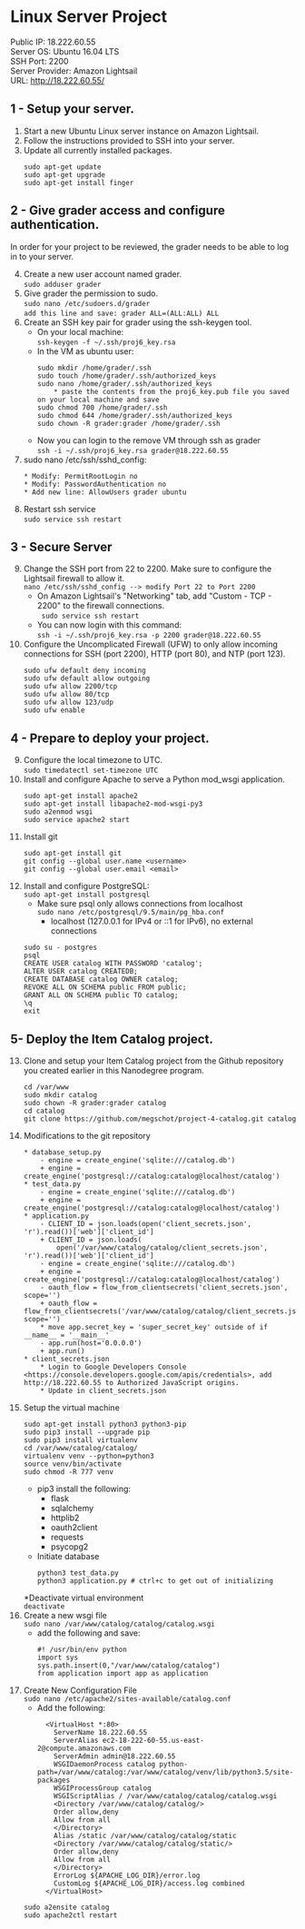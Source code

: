 # Linux Server Project
Public IP: 18.222.60.55
<br/>Server OS: Ubuntu 16.04 LTS
<br/>SSH Port: 2200
<br/>Server Provider: Amazon Lightsail
<br/>URL: http://18.222.60.55/

## 1 - Setup your server.
1. Start a new Ubuntu Linux server instance on Amazon Lightsail.
2. Follow the instructions provided to SSH into your server.
3. Update all currently installed packages. <br/>
    ```
    sudo apt-get update
    sudo apt-get upgrade
    sudo apt-get install finger

## 2 - Give grader access and configure authentication.
In order for your project to be reviewed, the grader needs to be able to log in to your server.

4. Create a new user account named grader. <br/>
          ``` sudo adduser grader ```
5. Give grader the permission to sudo. <br/>
     ``` sudo nano /etc/sudoers.d/grader ``` <br/>
          ```add this line and save: grader ALL=(ALL:ALL) ALL ```
6. Create an SSH key pair for grader using the ssh-keygen tool.
    * On your local machine: <br/>
        ```ssh-keygen -f ~/.ssh/proj6_key.rsa```
    * In the VM as ubuntu user: <br/>
        ```
        sudo mkdir /home/grader/.ssh
        sudo touch /home/grader/.ssh/authorized_keys
        sudo nano /home/grader/.ssh/authorized_keys
            * paste the contents from the proj6_key.pub file you saved on your local machine and save
        sudo chmod 700 /home/grader/.ssh
        sudo chmod 644 /home/grader/.ssh/authorized_keys
        sudo chown -R grader:grader /home/grader/.ssh
        ```
    * Now you can login to the remove VM through ssh as grader <br/>
        ``` ssh -i ~/.ssh/proj6_key.rsa grader@18.222.60.55 ```
7. sudo nano /etc/ssh/sshd_config: <br/>
    ```
    * Modify: PermitRootLogin no
    * Modify: PasswordAuthentication no
    * Add new line: AllowUsers grader ubuntu
    ```
8. Restart ssh service <br/>
    ``` sudo service ssh restart ```

## 3 - Secure Server
9. Change the SSH port from 22 to 2200. Make sure to configure the Lightsail firewall to allow it. <br/>
    ``` nano /etc/ssh/sshd_config --> modify Port 22 to Port 2200 ```
    * On Amazon Lightsail's "Networking" tab, add "Custom - TCP - 2200" to the firewall connections. <br/>
    ``` sudo service ssh restart``` 
    * You can now login with this command: <br/>
        ``` ssh -i ~/.ssh/proj6_key.rsa -p 2200 grader@18.222.60.55 ```
10. Configure the Uncomplicated Firewall (UFW) to only allow incoming connections for SSH (port 2200), HTTP (port 80), and NTP (port 123). <br/>
    ```
    sudo ufw default deny incoming
    sudo ufw default allow outgoing
    sudo ufw allow 2200/tcp
    sudo ufw allow 80/tcp
    sudo ufw allow 123/udp
    sudo ufw enable
    ```

## 4 - Prepare to deploy your project.
9. Configure the local timezone to UTC. <br/>
    ``` sudo timedatectl set-timezone UTC ```
10. Install and configure Apache to serve a Python mod_wsgi application. <br/>
    ```
    sudo apt-get install apache2
    sudo apt-get install libapache2-mod-wsgi-py3
    sudo a2enmod wsgi
    sudo service apache2 start
    ```
11. Install git <br/>
    ```
    sudo apt-get install git
    git config --global user.name <username>
    git config --global user.email <email>
    ```
12. Install and configure PostgreSQL: <br/>
    ```sudo apt-get install postgresql```
    * Make sure psql only allows connections from localhost <br/>
        ```sudo nano /etc/postgresql/9.5/main/pg_hba.conf``` <br/>
        * localhost (127.0.0.1 for IPv4 or ::1 for IPv6), no external connections <br/>
    ``` 
    sudo su - postgres
    psql
    CREATE USER catalog WITH PASSWORD 'catalog';
    ALTER USER catalog CREATEDB;
    CREATE DATABASE catalog OWNER catalog;
    REVOKE ALL ON SCHEMA public FROM public;
    GRANT ALL ON SCHEMA public TO catalog;
    \q
    exit
    ```

## 5- Deploy the Item Catalog project.
13. Clone and setup your Item Catalog project from the Github repository you created earlier in this Nanodegree program. <br/>
    ```
    cd /var/www
    sudo mkdir catalog
    sudo chown -R grader:grader catalog
    cd catalog
    git clone https://github.com/megschot/project-4-catalog.git catalog
    ```
14. Modifications to the git repository <br/>
    ```
    * database_setup.py
        - engine = create_engine('sqlite:///catalog.db')
        + engine = create_engine('postgresql://catalog:catalog@localhost/catalog')
    * test_data.py
        - engine = create_engine('sqlite:///catalog.db')
        + engine = create_engine('postgresql://catalog:catalog@localhost/catalog')
    * application.py
        - CLIENT_ID = json.loads(open('client_secrets.json', 'r').read())['web']['client_id']
        + CLIENT_ID = json.loads(
            open('/var/www/catalog/catalog/client_secrets.json', 'r').read())['web']['client_id']
        - engine = create_engine('sqlite:///catalog.db')
        + engine = create_engine('postgresql://catalog:catalog@localhost/catalog')
        - oauth_flow = flow_from_clientsecrets('client_secrets.json', scope='')
        + oauth_flow = flow_from_clientsecrets('/var/www/catalog/catalog/client_secrets.json', scope='')
        * move app.secret_key = 'super_secret_key' outside of if __name__ = '__main__'
        - app.run(host='0.0.0.0')
        + app.run()
    * client_secrets.json
        * Login to Google Developers Console <https://console.developers.google.com/apis/credentials>, add http://18.222.60.55 to Authorized JavaScript origins.
        * Update in client_secrets.json
15. Setup the virtual machine <br/>
    ```
    sudo apt-get install python3 python3-pip
    sudo pip3 install --upgrade pip
    sudo pip3 install virtualenv
    cd /var/www/catalog/catalog/
    virtualenv venv --python=python3
    source venv/bin/activate
    sudo chmod -R 777 venv
    ```
    * pip3 install the following:
        * flask
        * sqlalchemy
        * httplib2
        * oauth2client
        * requests
        * psycopg2
    * Initiate database <br/>
        ```
        python3 test_data.py
        python3 application.py # ctrl+c to get out of initializing
        ```
    *Deactivate virtual environment <br/>
        ``` deactivate ```
16. Create a new wsgi file <br/>
   ``` sudo nano /var/www/catalog/catalog/catalog.wsgi ```
    * add the following and save: <br/>
        ```
        #! /usr/bin/env python
        import sys
        sys.path.insert(0,"/var/www/catalog/catalog")
        from application import app as application
        ```
17. Create New Configuration File <br/>
    ``` sudo nano /etc/apache2/sites-available/catalog.conf ```
    * Add the following:
        ```
          <VirtualHost *:80>
            ServerName 18.222.60.55
            ServerAlias ec2-18-222-60-55.us-east-2@compute.amazonaws.com
            ServerAdmin admin@18.222.60.55
            WSGIDaemonProcess catalog python-path=/var/www/catalog:/var/www/catalog/venv/lib/python3.5/site-packages
            WSGIProcessGroup catalog
            WSGIScriptAlias / /var/www/catalog/catalog/catalog.wsgi
            <Directory /var/www/catalog/catalog/>
            Order allow,deny
            Allow from all
            </Directory>
            Alias /static /var/www/catalog/catalog/static
            <Directory /var/www/catalog/catalog/static/>
            Order allow,deny
            Allow from all
            </Directory>
            ErrorLog ${APACHE_LOG_DIR}/error.log
            CustomLog ${APACHE_LOG_DIR}/access.log combined
          </VirtualHost>
         ```
     ```
     sudo a2ensite catalog
     sudo apache2ctl restart
     ```
